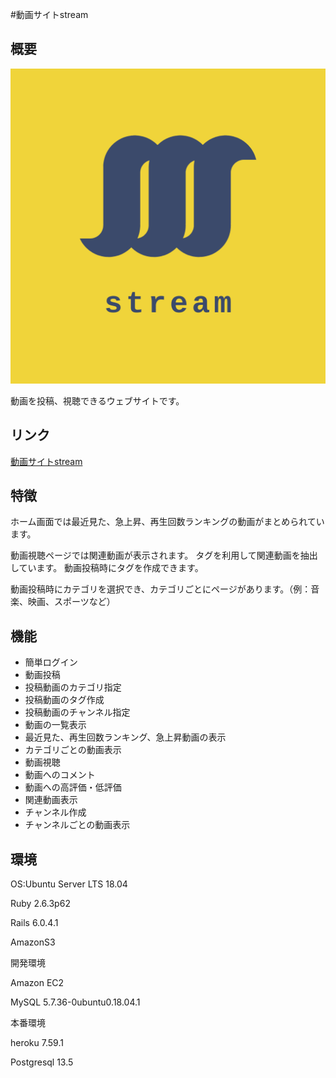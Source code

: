 #動画サイトstream

## 概要

![](https://github.com/TakafumiJoko/stream/blob/master/app/assets/images/logo.png)

動画を投稿、視聴できるウェブサイトです。

## リンク

[動画サイトstream](https://streamingsite.herokuapp.com/)

## 特徴
ホーム画面では最近見た、急上昇、再生回数ランキングの動画がまとめられています。

動画視聴ページでは関連動画が表示されます。
タグを利用して関連動画を抽出しています。
動画投稿時にタグを作成できます。

動画投稿時にカテゴリを選択でき、カテゴリごとにページがあります。（例：音楽、映画、スポーツなど）

## 機能
- 簡単ログイン
- 動画投稿
- 投稿動画のカテゴリ指定
- 投稿動画のタグ作成
- 投稿動画のチャンネル指定
- 動画の一覧表示
- 最近見た、再生回数ランキング、急上昇動画の表示
- カテゴリごとの動画表示
- 動画視聴
- 動画へのコメント
- 動画への高評価・低評価
- 関連動画表示
- チャンネル作成
- チャンネルごとの動画表示

## 環境
OS:Ubuntu Server LTS 18.04

Ruby 2.6.3p62

Rails 6.0.4.1

AmazonS3

開発環境

Amazon EC2

MySQL 5.7.36-0ubuntu0.18.04.1

本番環境

heroku 7.59.1

Postgresql 13.5
